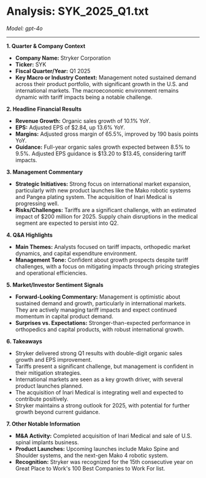 # Analysis: SYK_2025_Q1.txt

*Model: gpt-4o*

---

**1. Quarter & Company Context**
- **Company Name:** Stryker Corporation
- **Ticker:** SYK
- **Fiscal Quarter/Year:** Q1 2025
- **Key Macro or Industry Context:** Management noted sustained demand across their product portfolio, with significant growth in the U.S. and international markets. The macroeconomic environment remains dynamic with tariff impacts being a notable challenge.

**2. Headline Financial Results**
- **Revenue Growth:** Organic sales growth of 10.1% YoY.
- **EPS:** Adjusted EPS of $2.84, up 13.6% YoY.
- **Margins:** Adjusted gross margin of 65.5%, improved by 190 basis points YoY.
- **Guidance:** Full-year organic sales growth expected between 8.5% to 9.5%. Adjusted EPS guidance is $13.20 to $13.45, considering tariff impacts.

**3. Management Commentary**
- **Strategic Initiatives:** Strong focus on international market expansion, particularly with new product launches like the Mako robotic systems and Pangea plating system. The acquisition of Inari Medical is progressing well.
- **Risks/Challenges:** Tariffs are a significant challenge, with an estimated impact of $200 million for 2025. Supply chain disruptions in the medical segment are expected to persist into Q2.

**4. Q&A Highlights**
- **Main Themes:** Analysts focused on tariff impacts, orthopedic market dynamics, and capital expenditure environment.
- **Management Tone:** Confident about growth prospects despite tariff challenges, with a focus on mitigating impacts through pricing strategies and operational efficiencies.

**5. Market/Investor Sentiment Signals**
- **Forward-Looking Commentary:** Management is optimistic about sustained demand and growth, particularly in international markets. They are actively managing tariff impacts and expect continued momentum in capital product demand.
- **Surprises vs. Expectations:** Stronger-than-expected performance in orthopedics and capital products, with robust international growth.

**6. Takeaways**
- Stryker delivered strong Q1 results with double-digit organic sales growth and EPS improvement.
- Tariffs present a significant challenge, but management is confident in their mitigation strategies.
- International markets are seen as a key growth driver, with several product launches planned.
- The acquisition of Inari Medical is integrating well and expected to contribute positively.
- Stryker maintains a strong outlook for 2025, with potential for further growth beyond current guidance.

**7. Other Notable Information**
- **M&A Activity:** Completed acquisition of Inari Medical and sale of U.S. spinal implants business.
- **Product Launches:** Upcoming launches include Mako Spine and Shoulder systems, and the next-gen Mako 4 robotic system.
- **Recognition:** Stryker was recognized for the 15th consecutive year on Great Place to Work's 100 Best Companies to Work For list.